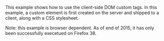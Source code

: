 This example shows how to use the client-side DOM custom tags. In this
example, a custom element is first created on the server and shipped
to a client, along with a CSS stylesheet.

Note: this example is browser dependent. As of end of 2015, it has
only been successfully execetued on Firefox 38.
